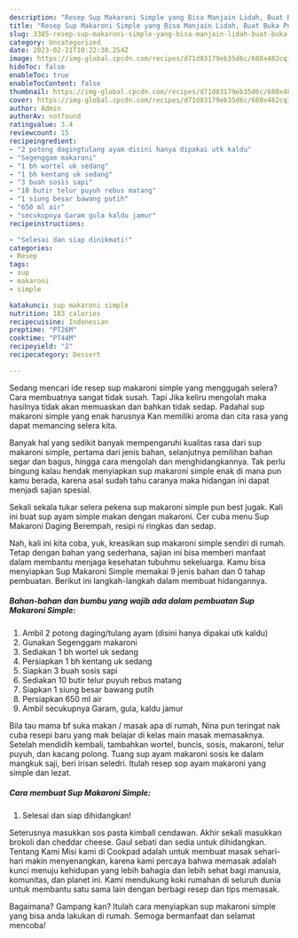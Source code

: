 ```yaml
---
description: "Resep Sup Makaroni Simple yang Bisa Manjain Lidah, Buat Buka Puasa Lezat"
title: "Resep Sup Makaroni Simple yang Bisa Manjain Lidah, Buat Buka Puasa Lezat"
slug: 3385-resep-sup-makaroni-simple-yang-bisa-manjain-lidah-buat-buka-puasa-lezat
category: Uncategorized
date: 2023-02-21T10:22:38.254Z
image: https://img-global.cpcdn.com/recipes/d71d83179eb35d6c/680x482cq70/sup-makaroni-simple-foto-resep-utama.jpg
hideToc: false
enableToc: true
enableTocContent: false
thumbnail: https://img-global.cpcdn.com/recipes/d71d83179eb35d6c/680x482cq70/sup-makaroni-simple-foto-resep-utama.jpg
cover: https://img-global.cpcdn.com/recipes/d71d83179eb35d6c/680x482cq70/sup-makaroni-simple-foto-resep-utama.jpg
author: Admin
authorAv: notfound
ratingvalue: 3.4
reviewcount: 15
recipeingredient:
- "2 potong dagingtulang ayam disini hanya dipakai utk kaldu"
- "Segenggam makaroni"
- "1 bh wortel uk sedang"
- "1 bh kentang uk sedang"
- "3 buah sosis sapi"
- "10 butir telur puyuh rebus matang"
- "1 siung besar bawang putih"
- "650 ml air"
- "secukupnya Garam gula kaldu jamur"
recipeinstructions:

- "Selesai dan siap dinikmati!"
categories:
- Resep
tags:
- sup
- makaroni
- simple

katakunci: sup makaroni simple 
nutrition: 183 calories
recipecuisine: Indonesian
preptime: "PT26M"
cooktime: "PT44M"
recipeyield: "2"
recipecategory: Dessert

---
```



Sedang mencari ide resep sup makaroni simple yang menggugah selera? Cara membuatnya sangat tidak susah. Tapi Jika keliru mengolah maka hasilnya tidak akan memuaskan dan bahkan tidak sedap. Padahal sup makaroni simple yang enak harusnya Kan memiliki aroma dan cita rasa yang dapat memancing selera kita.


Banyak hal yang sedikit banyak mempengaruhi kualitas rasa dari sup makaroni simple, pertama dari jenis bahan, selanjutnya pemilihan bahan segar dan bagus, hingga cara mengolah dan menghidangkannya. Tak perlu bingung kalau hendak menyiapkan sup makaroni simple enak di mana pun kamu berada, karena asal sudah tahu caranya maka hidangan ini dapat menjadi sajian spesial.

Sekali sekala tukar selera pekena sup makaroni simple pun best jugak. Kali ini buat sup ayam simple makan dengan makaroni. Cer cuba menu Sup Makaroni Daging Berempah, resipi ni ringkas dan sedap.


Nah, kali ini kita coba, yuk, kreasikan sup makaroni simple sendiri di rumah. Tetap dengan bahan yang sederhana, sajian ini bisa memberi manfaat dalam membantu menjaga kesehatan tubuhmu sekeluarga. Kamu bisa menyiapkan Sup Makaroni Simple memakai 9 jenis bahan dan 0 tahap pembuatan. Berikut ini langkah-langkah dalam membuat hidangannya.

<!--inarticleads1-->

##### Bahan-bahan dan bumbu yang wajib ada dalam pembuatan Sup Makaroni Simple:

1. Ambil 2 potong daging/tulang ayam (disini hanya dipakai utk kaldu)
1. Gunakan Segenggam makaroni
1. Sediakan 1 bh wortel uk sedang
1. Persiapkan 1 bh kentang uk sedang
1. Siapkan 3 buah sosis sapi
1. Sediakan 10 butir telur puyuh rebus matang
1. Siapkan 1 siung besar bawang putih
1. Persiapkan 650 ml air
1. Ambil secukupnya Garam, gula, kaldu jamur


Bila tau mama bf suka makan / masak apa di rumah, Nina pun teringat nak cuba resepi baru yang mak belajar di kelas main masak memasaknya. Setelah mendidih kembali, tambahkan wortel, buncis, sosis, makaroni, telur puyuh, dan kacang polong. Tuang sup ayam makaroni sosis ke dalam mangkuk saji, beri irisan seledri. Itulah resep sop ayam makaroni yang simple dan lezat. 

<!--inarticleads2-->

##### Cara membuat Sup Makaroni Simple:


1. Selesai dan siap dihidangkan!

Seterusnya masukkan sos pasta kimball cendawan. Akhir sekali masukkan brokoli dan cheddar cheese. Gaul sebati dan sedia untuk dihidangkan. Tentang Kami Misi kami di Cookpad adalah untuk membuat masak sehari-hari makin menyenangkan, karena kami percaya bahwa memasak adalah kunci menuju kehidupan yang lebih bahagia dan lebih sehat bagi manusia, komunitas, dan planet ini. Kami mendukung koki rumahan di seluruh dunia untuk membantu satu sama lain dengan berbagi resep dan tips memasak. 

Bagaimana? Gampang kan? Itulah cara menyiapkan sup makaroni simple yang bisa anda lakukan di rumah. Semoga bermanfaat dan selamat mencoba!

